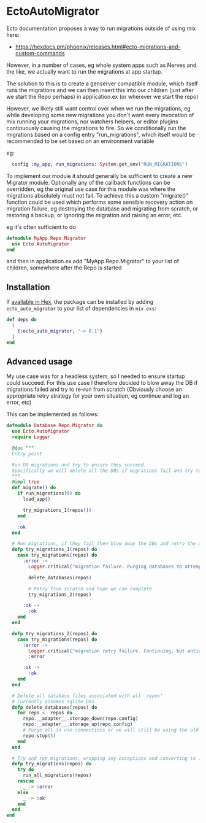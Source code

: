 # EctoAutoMigrator

Ecto documentation proposes a way to run migrations outside of using mix here:

- https://hexdocs.pm/phoenix/releases.html#ecto-migrations-and-custom-commands

However, in a number of cases, eg whole system apps such as Nerves and the like,
we actually want to run the migrations at app startup.

The solution to this is to create a genserver compatible module, which itself
runs the migrations and we can then insert this into our children (just after
we start the Repo perhaps) in application.ex (or wherever we start the repo)

However, we likely still want control over when we run the migrations, eg
while developing some new migrations you don't want every invocation of mix
running your migrations, nor watchers helpers, or editor plugins continuously
causing the migrations to fire. So we conditionally run the migrations based on
a config entry "run_migrations", which itself would be recommended to be set
based on an environment variable

eg:

```elixir
  config :my_app, run_migrations: System.get_env("RUN_MIGRATIONS")
```

To implement our module it should generally be sufficient to create a new Migrator
module. Optionally any of the callback functions can be overridden, eg the original
use case for this module was where the migrations absolutely must not fail. To achieve
this a custom "migrate()" function could be used which performs some sensible recovery
action on migration failure, eg destroying the database and migrating from scratch,
or restoring a backup, or ignoring the migration and raising an error, etc.

eg it's often sufficient to do

```elixir
defmodule MyApp.Repo.Migrator
  use Ecto.AutoMigrator
end
```

and then in application.ex add "MyApp.Repo.Migrator" to your list of children,
somewhere after the Repo is started

## Installation

If [available in Hex](https://hex.pm/docs/publish), the package can be installed
by adding `ecto_auto_migrator` to your list of dependencies in `mix.exs`:

```elixir
def deps do
  [
    {:ecto_auto_migrator, "~> 0.1"}
  ]
end
```

## Advanced usage

My use case was for a headless system, so I needed to ensure startup could succeed. For this
use case I therefore decided to blow away the DB if migrations failed and try to re-run from scratch
(Obviously choose an appropriate retry strategy for your own situation, eg continue and log an error, etc)

This can be implemented as follows:

```elixir
defmodule Database.Repo.Migrator do
  use Ecto.AutoMigrator
  require Logger

  @doc """
  Entry point

  Run DB migrations and try to ensure they succeed.
  Specifically we will delete all the DBs if migrations fail and try to re-run migrations from scratch
  """
  @impl true
  def migrate() do
    if run_migrations?() do
      load_app()

      try_migrations_1(repos())
    end

    :ok
  end

  # Run migrations, if they fail then blow away the DBs and retry the migrationss from scratch
  defp try_migrations_1(repos) do
    case try_migrations(repos) do
      :error ->
        Logger.critical("migration failure. Purging databases to attempt to continue")

        delete_databases(repos)

        # Retry from scratch and hope we can complete
        try_migrations_2(repos)

      :ok ->
        :ok
    end
  end

  defp try_migrations_2(repos) do
    case try_migrations(repos) do
      :error ->
        Logger.critical("migration retry failure. Continuing, but anticipate that app is unstable")
        :error

      :ok ->
        :ok
    end
  end

  # Delete all database files associated with all 'repos'
  # Currently assumes sqlite DBs
  defp delete_databases(repos) do
    for repo <- repos do
      repo.__adapter__.storage_down(repo.config)
      repo.__adapter__.storage_up(repo.config)
      # Purge all in use connections or we will still be using the old DB files
      repo.stop(5)
    end
  end

  # Try and run migrations, wrapping any exceptions and converting to :error/:ok result
  defp try_migrations(repos) do
    try do
      run_all_migrations(repos)
    rescue
      _ -> :error
    else
      _ -> :ok
    end
  end
end
```
